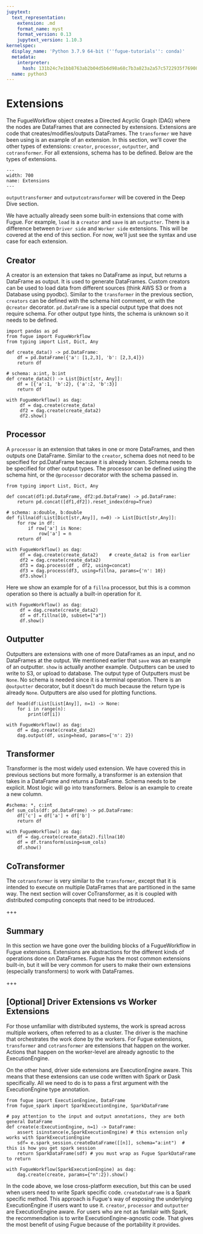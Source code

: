 ```yaml
---
jupytext:
  text_representation:
    extension: .md
    format_name: myst
    format_version: 0.13
    jupytext_version: 1.10.3
kernelspec:
  display_name: 'Python 3.7.9 64-bit (''fugue-tutorials'': conda)'
  metadata:
    interpreter:
      hash: 131b24c7e1bb8763ab2b04d5b6d98a68c7b3a823a2a57c5722935f7690890f70
  name: python3
---
```


# Extensions

The FugueWorkflow object creates a Directed Acyclic Graph (DAG) where the nodes are DataFrames that are connected by extensions. Extensions are code that creates/modifies/outputs DataFrames. The `transformer` we have been using is an example of an extension. In this section, we'll cover the other types of extensions: `creator`, `processor`, `outputter`, and `cotransformer`. For all extensions, schema has to be defined. Below are the types of extensions.

``` {image} images/extensions.svg
---
width: 700
name: Extensions
---
```

`outputtransformer` and `outputcotransformer` will be covered in the Deep Dive section. 

We have actually already seen some built-in extensions that come with Fugue. For example, `load` is a `creator` and `save` is an `outputter`. There is a difference between `Driver side` and `Worker side` extensions. This will be covered at the end of this section. For now, we'll just see the syntax and use case for each extension.

## Creator

A creator is an extension that takes no DataFrame as input, but returns a DataFrame as output. It is used to generate DataFrames. Custom creators can be used to load data from different sources (think AWS S3 or from a Database using pyodbc). Similar to the `transformer` in the previous section, `creators` can be defined with the schema hint comment, or with the `@creator` decorator. `pd.DataFrame` is a special output type that does not require schema. For other output type hints, the schema is unknown so it needs to be defined.


```{code-cell} ipython3
import pandas as pd
from fugue import FugueWorkflow
from typing import List, Dict, Any

def create_data() -> pd.DataFrame:
    df = pd.DataFrame({'a': [1,2,3], 'b': [2,3,4]})
    return df

# schema: a:int, b:int
def create_data2() -> List[Dict[str, Any]]:
    df = [{'a':1, 'b':2}, {'a':2, 'b':3}]
    return df

with FugueWorkflow() as dag:
     df = dag.create(create_data)
     df2 = dag.create(create_data2)
     df2.show()
```

## Processor

A `processor` is an extension that takes in one or more DataFrames, and then outputs one DataFrame. Similar to the `creator`, schema does not need to be specified for pd.DataFrame because it is already known. Schema needs to be specified for other output types. The processor can be defined using the schema hint, or the `@processor` decorator with the schema passed in.

```{code-cell} ipython3
from typing import List, Dict, Any

def concat(df1:pd.DataFrame, df2:pd.DataFrame) -> pd.DataFrame:
    return pd.concat([df1,df2]).reset_index(drop=True)

# schema: a:double, b:double
def fillna(df:List[Dict[str,Any]], n=0) -> List[Dict[str,Any]]:
    for row in df:
        if row['a'] is None:
            row['a'] = n
    return df

with FugueWorkflow() as dag:
     df = dag.create(create_data2)    # create_data2 is from earlier
     df2 = dag.create(create_data2)
     df3 = dag.process(df , df2, using=concat)
     df3 = dag.process(df3, using=fillna, params={'n': 10})
     df3.show()
```

Here we show an example for of a `fillna` processor, but this is a common operation so there is actually a built-in operation for it.

```{code-cell} ipython3
with FugueWorkflow() as dag:
     df = dag.create(create_data2)
     df = df.fillna(10, subset=["a"])
     df.show()
```

## Outputter

Outputters are extensions with one of more DataFrames as an input, and no DataFrames at the output. We mentioned earlier that `save` was an example of an outputter. `show` is actually another example. Outputters can be used to write to S3, or upload to database. The output type of Outputters must be `None`. No schema is needed since it is a terminal operation. There is an `@outputter` decorator, but it doesn't do much because the return type is already `None`. Outputters are also used for plotting functions.

```{code-cell} ipython3
def head(df:List[List[Any]], n=1) -> None:
    for i in range(n):
        print(df[i])

with FugueWorkflow() as dag:
    df = dag.create(create_data2)
    dag.output(df, using=head, params={'n': 2})
```

## Transformer

Transformer is the most widely used extension. We have covered this in previous sections but more formally, a transformer is an extension that takes in a DataFrame and returns a DataFrame. Schema needs to be explicit. Most logic will go into transformers. Below is an example to create a new column.

```{code-cell} ipython3
#schema: *, c:int
def sum_cols(df: pd.DataFrame) -> pd.DataFrame:
    df['c'] = df['a'] + df['b']
    return df

with FugueWorkflow() as dag:
    df = dag.create(create_data2).fillna(10)
    df = df.transform(using=sum_cols)
    df.show()
```

## CoTransformer

The `cotransformer` is very similar to the `transformer`, except that it is intended to execute on multiple DataFrames that are partitioned in the same way. The next section will cover CoTransformer, as it is coupled with distributed computing concepts that need to be introduced.

+++

## Summary

In this section we have gone over the building blocks of a FugueWorkflow in Fugue extensions. Extensions are abstractions for the different kinds of operations done on DataFrames. Fugue has the most common extensions built-in, but it will be very common for users to make their own extensions (especially transformers) to work with DataFrames.

+++

## [Optional] Driver Extensions vs Worker Extensions

For those unfamiliar with distributed systems, the work is spread across multiple workers, often referred to as a cluster. The driver is the machine that orchestrates the work done by the workers. For Fugue extensions, `transformer` and `cotransformer` are extensions that happen on the worker. Actions that happen on the worker-level are already agnostic to the ExecutionEngine.

On the other hand, driver side extensions are ExecutionEngine aware. This means that these extensions can use code written with Spark or Dask specifically. All we need to do is to pass a first argument with the ExecutionEngine type annotation.

```{code-cell} ipython3
from fugue import ExecutionEngine, DataFrame
from fugue_spark import SparkExecutionEngine, SparkDataFrame

# pay attention to the input and output annotations, they are both general DataFrame
def create(e:ExecutionEngine, n=1) -> DataFrame:
    assert isinstance(e,SparkExecutionEngine) # this extension only works with SparkExecutionEngine
    sdf= e.spark_session.createDataFrame([[n]], schema="a:int")  # this is how you get spark session
    return SparkDataFrame(sdf) # you must wrap as Fugue SparkDataFrame to return

with FugueWorkflow(SparkExecutionEngine) as dag:
    dag.create(create, params={"n":2}).show()
```

In the code above, we lose cross-platform execution, but this can be used when users need to write Spark specific code. `createDataFrame` is a Spark specific method. This approach is Fugue's way of exposing the underlying ExecutionEngine if users want to use it. `creator`, `processor` and `outputter` are ExecutionEngine aware. For users who are not as familair with Spark, the recommendation is to write ExecutionEngine-agnostic code. That gives the most benefit of using Fugue because of the portability it provides.
